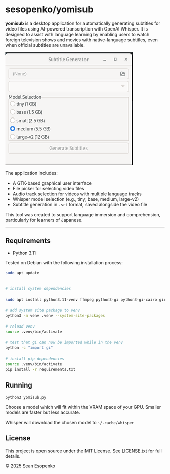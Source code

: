 # sesopenko/yomisub

**yomisub** is a desktop application for automatically generating subtitles for video files using AI-powered
transcription with OpenAI Whisper. It is designed to assist with language learning by enabling users to watch foreign
television shows and movies with native-language subtitles, even when official subtitles are unavailable.

![](docs/Screenshot%20from%202025-04-19%2016-39-48.png)

The application includes:

- A GTK-based graphical user interface
- File picker for selecting video files
- Audio track selection for videos with multiple language tracks
- Whisper model selection (e.g., tiny, base, medium, large-v2)
- Subtitle generation in `.srt` format, saved alongside the video file

This tool was created to support language immersion and comprehension, particularly for learners of Japanese.

---

## Requirements

* Python 3.11

Tested on Debian with the following installation process:

```bash
sudo apt update


# install system dependencies

sudo apt install python3.11-venv ffmpeg python3-gi python3-gi-cairo gir1.2-gtk-3.0 libgirepository1.0-dev gir1.2-gtk-3.0

# add system site package to venv
python3 -m venv .venv --system-site-packages

# reload venv
source .venv/bin/activate

# test that gi can now be imported while in the venv
python -c "import gi"

# install pip dependencies
source .venv/bin/activate
pip install -r requirements.txt
```

## Running

```bash
python3 yomisub.py
```

Choose a model which will fit within the VRAM space of your GPU. Smaller models are faster but less accurate.

Whisper will download the chosen model to `~/.cache/whisper`

## License

This project is open source under the MIT License. See [LICENSE.txt](LICENSE.txt) for full details.

© 2025 Sean Esopenko